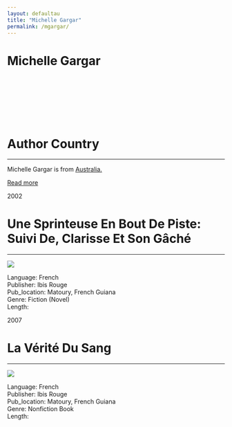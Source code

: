 ```yaml
---
layout: defaultau
title: "Michelle Gargar"
permalink: /mgargar/
---
```

<!-- partial:index.partial.html -->
<div class="content">
    <h1>Michelle Gargar</h1>
    <div class="quote">
        <div><img src="" class="logo"></div>
    </div>
    <div class="timeline">
        <div style="padding-bottom:100px;"></div>
        <div class="block">
            <div class="date right"><p class="right">  </p></div>
            <div class="dot"></div>
            <div class="left first">
            <div class="author_country">
                <h1>Author Country</h1><hr>
            <div class="aclocation"><p>Michelle Gargar is from <a href="{{ site.baseurl }}/36"> Australia.</a></p></div>
                <div class="acreadmore"><a href="#" target="_blank">Read more</a></div>
            </div>
            </div>
        </div>
        <div class="block">
            <div class="date left"><p class="left">2002</p></div>
            <div class="dot"></div>
            <div class="right">
                <h1>Une Sprinteuse En Bout De Piste: Suivi De, Clarisse Et Son Gâché</h1><hr>
                <p><img src="https://m.media-amazon.com/images/I/41XWRHNR9EL._SX299_BO1,204,203,200_.jpg"></p>
                <p>
                Language: French<br/>
                Publisher: Ibis Rouge<br/>
                Pub_location: Matoury, French Guiana<br/>
                Genre: Fiction (Novel)<br/>
                Length: <br/>                   </p>
            </div>
        </div>
       <div class="block">
            <div class="date left"><p class="left">2007</p></div>
            <div class="dot"></div>
            <div class="right">
                <h1>La Vérité Du Sang</h1><hr>
                <p><img src="https://m.media-amazon.com/images/I/41kD+2k+SeL._SX313_BO1,204,203,200_.jpg"></p>
                <p>
                Language: French<br/>
                Publisher: Ibis Rouge<br/>
                Pub_location: Matoury, French Guiana<br/>
                Genre: Nonfiction Book<br/>
                Length: <br/>                   </p>
            </div>
        </div>
<!-- partial -->
  <script src='https://cdnjs.cloudflare.com/ajax/libs/jquery/3.1.1/jquery.min.js'></script><script  src="assets/js/authorscript.js"></script>
